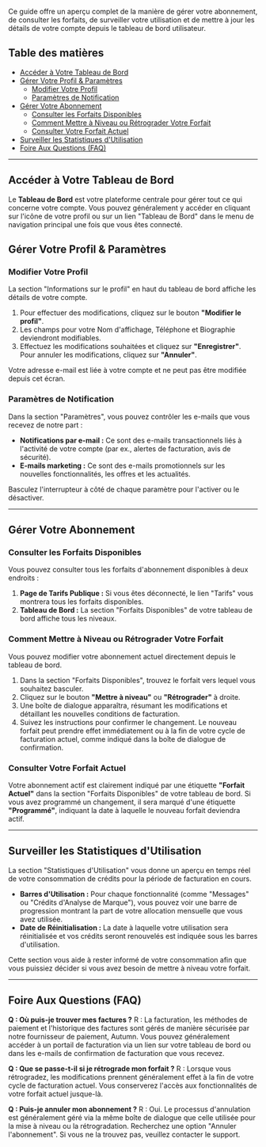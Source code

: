 Ce guide offre un aperçu complet de la manière de gérer votre abonnement, de consulter les forfaits, de surveiller votre utilisation et de mettre à jour les détails de votre compte depuis le tableau de bord utilisateur.

## Table des matières

- [Accéder à Votre Tableau de Bord](#accéder-à-votre-tableau-de-bord)
- [Gérer Votre Profil & Paramètres](#gérer-votre-profil--paramètres)
  - [Modifier Votre Profil](#modifier-votre-profil)
  - [Paramètres de Notification](#paramètres-de-notification)
- [Gérer Votre Abonnement](#gérer-votre-abonnement)
  - [Consulter les Forfaits Disponibles](#consulter-les-forfaits-disponibles)
  - [Comment Mettre à Niveau ou Rétrograder Votre Forfait](#comment-mettre-à-niveau-ou-rétrograder-votre-forfait)
  - [Consulter Votre Forfait Actuel](#consulter-votre-forfait-actuel)
- [Surveiller les Statistiques d'Utilisation](#surveiller-les-statistiques-dutilisation)
- [Foire Aux Questions (FAQ)](#foire-aux-questions-faq)

---

## Accéder à Votre Tableau de Bord

Le **Tableau de Bord** est votre plateforme centrale pour gérer tout ce qui concerne votre compte. Vous pouvez généralement y accéder en cliquant sur l'icône de votre profil ou sur un lien "Tableau de Bord" dans le menu de navigation principal une fois que vous êtes connecté.

## Gérer Votre Profil & Paramètres

### Modifier Votre Profil

La section "Informations sur le profil" en haut du tableau de bord affiche les détails de votre compte.

1.  Pour effectuer des modifications, cliquez sur le bouton **"Modifier le profil"**.
2.  Les champs pour votre Nom d'affichage, Téléphone et Biographie deviendront modifiables.
3.  Effectuez les modifications souhaitées et cliquez sur **"Enregistrer"**. Pour annuler les modifications, cliquez sur **"Annuler"**.

Votre adresse e-mail est liée à votre compte et ne peut pas être modifiée depuis cet écran.

### Paramètres de Notification

Dans la section "Paramètres", vous pouvez contrôler les e-mails que vous recevez de notre part :

-   **Notifications par e-mail :** Ce sont des e-mails transactionnels liés à l'activité de votre compte (par ex., alertes de facturation, avis de sécurité).
-   **E-mails marketing :** Ce sont des e-mails promotionnels sur les nouvelles fonctionnalités, les offres et les actualités.

Basculez l'interrupteur à côté de chaque paramètre pour l'activer ou le désactiver.

---

## Gérer Votre Abonnement

### Consulter les Forfaits Disponibles

Vous pouvez consulter tous les forfaits d'abonnement disponibles à deux endroits :
1.  **Page de Tarifs Publique :** Si vous êtes déconnecté, le lien "Tarifs" vous montrera tous les forfaits disponibles.
2.  **Tableau de Bord :** La section "Forfaits Disponibles" de votre tableau de bord affiche tous les niveaux.

### Comment Mettre à Niveau ou Rétrograder Votre Forfait

Vous pouvez modifier votre abonnement actuel directement depuis le tableau de bord.

1.  Dans la section "Forfaits Disponibles", trouvez le forfait vers lequel vous souhaitez basculer.
2.  Cliquez sur le bouton **"Mettre à niveau"** ou **"Rétrograder"** à droite.
3.  Une boîte de dialogue apparaîtra, résumant les modifications et détaillant les nouvelles conditions de facturation.
4.  Suivez les instructions pour confirmer le changement. Le nouveau forfait peut prendre effet immédiatement ou à la fin de votre cycle de facturation actuel, comme indiqué dans la boîte de dialogue de confirmation.

### Consulter Votre Forfait Actuel

Votre abonnement actif est clairement indiqué par une étiquette **"Forfait Actuel"** dans la section "Forfaits Disponibles" de votre tableau de bord. Si vous avez programmé un changement, il sera marqué d'une étiquette **"Programmé"**, indiquant la date à laquelle le nouveau forfait deviendra actif.

---

## Surveiller les Statistiques d'Utilisation

La section "Statistiques d'Utilisation" vous donne un aperçu en temps réel de votre consommation de crédits pour la période de facturation en cours.

-   **Barres d'Utilisation :** Pour chaque fonctionnalité (comme "Messages" ou "Crédits d'Analyse de Marque"), vous pouvez voir une barre de progression montrant la part de votre allocation mensuelle que vous avez utilisée.
-   **Date de Réinitialisation :** La date à laquelle votre utilisation sera réinitialisée et vos crédits seront renouvelés est indiquée sous les barres d'utilisation.

Cette section vous aide à rester informé de votre consommation afin que vous puissiez décider si vous avez besoin de mettre à niveau votre forfait.

---

## Foire Aux Questions (FAQ)

**Q : Où puis-je trouver mes factures ?**
R : La facturation, les méthodes de paiement et l'historique des factures sont gérés de manière sécurisée par notre fournisseur de paiement, Autumn. Vous pouvez généralement accéder à un portail de facturation via un lien sur votre tableau de bord ou dans les e-mails de confirmation de facturation que vous recevez.

**Q : Que se passe-t-il si je rétrograde mon forfait ?**
R : Lorsque vous rétrogradez, les modifications prennent généralement effet à la fin de votre cycle de facturation actuel. Vous conserverez l'accès aux fonctionnalités de votre forfait actuel jusque-là.

**Q : Puis-je annuler mon abonnement ?**
R : Oui. Le processus d'annulation est généralement géré via la même boîte de dialogue que celle utilisée pour la mise à niveau ou la rétrogradation. Recherchez une option "Annuler l'abonnement". Si vous ne la trouvez pas, veuillez contacter le support.